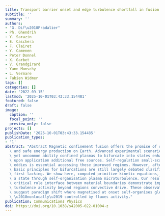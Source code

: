 ```yaml
---
title: Transport barrier onset and edge turbulence shortfall in fusion plasmas
subtitle: ''
summary: ''
authors:
- "G. Dif\u2010Pradalier"
- Ph. Ghendrih
- Y. Sarazin
- E. Caschera
- F. Clairet
- Y. Camenen
- Peter Donnel
- X. Garbet
- V. Grandgirard
- Yann Munschy
- L. Vermare
- Fabien Widmer
tags: []
categories: []
date: '2022-09-15'
lastmod: '2025-10-01T03:43:33.154481'
featured: false
draft: false
image:
  caption: ''
  focal_point: ''
  preview_only: false
projects: []
publishDate: '2025-10-01T03:43:33.154485'
publication_types:
- '1'
abstract: "Abstract Magnetic confinement fusion offers the promise of sustainable\
  \ and safe energy production on Earth. Advanced experimental scenarios exploit fascinating\
  \ yet uncommon ability confined plasmas to bifurcate into states enhanced performance\
  \ upon application additional free sources. Self-regulation small-scale turbulent\
  \ eddies is essential accessing these improved regimes. However, after several decades,\
  \ basic principles for bifurcations are still largely debated clarifications from\
  \ first lacking. We show here, computed primitive kinetic equations, establishment\
  \ a state through self-organisation plasma microturbulence. Our results highlight\
  \ critical role interface between material boundaries demonstrate importance propagation\
  \ turbulence activity beyond regions convective drive. These observations strongly\
  \ suggest paradigm shift where magnetised at onset self-organises globally state,\
  \ \u2018nonlocally\u2019 controlled by fluxes activity."
publication: Communications Physics
doi: https://doi.org/10.1038/s42005-022-01004-z
---
```

